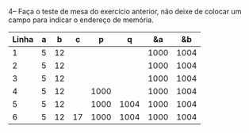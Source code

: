 4– Faça o teste de mesa do exercício anterior, não deixe de colocar um campo para indicar o endereço
de memória.

| Linha | a | b | c | p | q | &a | &b|
| ----- | - | - | - | - | - | -- | -- |
| 1 | 5 | 12 |  |  |  | 1000 | 1004 |
| 2 | 5 | 12 |  |  |  | 1000 | 1004 |
| 3 | 5 | 12 |  |  |  | 1000 | 1004 |
| 4 | 5 | 12 |  | 1000 |  | 1000 | 1004 |
| 5 | 5 | 12 |  | 1000 | 1004 | 1000 | 1004 |
| 6 | 5 | 12 | 17 | 1000 | 1004 | 1000 | 1004 |
